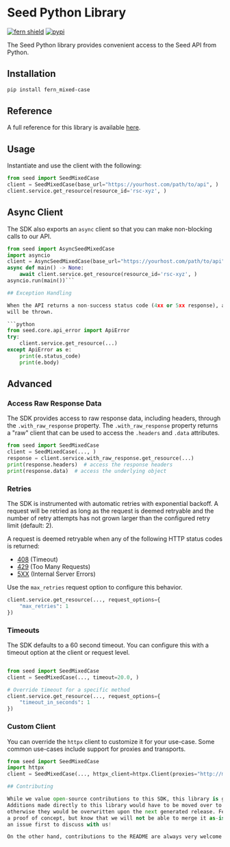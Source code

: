 # Seed Python Library

[![fern shield](https://img.shields.io/badge/%F0%9F%8C%BF-Built%20with%20Fern-brightgreen)](https://buildwithfern.com?utm_source=github&utm_medium=github&utm_campaign=readme&utm_source=Seed%2FPython)
[![pypi](https://img.shields.io/pypi/v/fern_mixed-case)](https://pypi.python.org/pypi/fern_mixed-case)

The Seed Python library provides convenient access to the Seed API from Python.

## Installation

```sh
pip install fern_mixed-case
```

## Reference

A full reference for this library is available [here](./reference.md).

## Usage

Instantiate and use the client with the following:

```python
from seed import SeedMixedCase
client = SeedMixedCase(base_url="https://yourhost.com/path/to/api", )
client.service.get_resource(resource_id='rsc-xyz', )
```

## Async Client

The SDK also exports an `async` client so that you can make non-blocking calls to our API.

```python
from seed import AsyncSeedMixedCase
import asyncio
client = AsyncSeedMixedCase(base_url="https://yourhost.com/path/to/api", )
async def main() -> None:
    await client.service.get_resource(resource_id='rsc-xyz', )
asyncio.run(main())```

## Exception Handling

When the API returns a non-success status code (4xx or 5xx response), a subclass of the following error
will be thrown.

```python
from seed.core.api_error import ApiError
try:
    client.service.get_resource(...)
except ApiError as e:
    print(e.status_code)
    print(e.body)
```

## Advanced

### Access Raw Response Data

The SDK provides access to raw response data, including headers, through the `.with_raw_response` property.
The `.with_raw_response` property returns a "raw" client that can be used to access the `.headers` and `.data` attributes.

```python
from seed import SeedMixedCase
client = SeedMixedCase(..., )
response = client.service.with_raw_response.get_resource(...)
print(response.headers)  # access the response headers
print(response.data)  # access the underlying object
```

### Retries

The SDK is instrumented with automatic retries with exponential backoff. A request will be retried as long
as the request is deemed retryable and the number of retry attempts has not grown larger than the configured
retry limit (default: 2).

A request is deemed retryable when any of the following HTTP status codes is returned:

- [408](https://developer.mozilla.org/en-US/docs/Web/HTTP/Status/408) (Timeout)
- [429](https://developer.mozilla.org/en-US/docs/Web/HTTP/Status/429) (Too Many Requests)
- [5XX](https://developer.mozilla.org/en-US/docs/Web/HTTP/Status/500) (Internal Server Errors)

Use the `max_retries` request option to configure this behavior.

```python
client.service.get_resource(..., request_options={
    "max_retries": 1
})
```

### Timeouts

The SDK defaults to a 60 second timeout. You can configure this with a timeout option at the client or request level.

```python

from seed import SeedMixedCase
client = SeedMixedCase(..., timeout=20.0, )

# Override timeout for a specific method
client.service.get_resource(..., request_options={
    "timeout_in_seconds": 1
})
```

### Custom Client

You can override the `httpx` client to customize it for your use-case. Some common use-cases include support for proxies
and transports.

```python
from seed import SeedMixedCase
import httpx
client = SeedMixedCase(..., httpx_client=httpx.Client(proxies="http://my.test.proxy.example.com", transport=httpx.HTTPTransport(local_address="0.0.0.0"), ))```

## Contributing

While we value open-source contributions to this SDK, this library is generated programmatically.
Additions made directly to this library would have to be moved over to our generation code,
otherwise they would be overwritten upon the next generated release. Feel free to open a PR as
a proof of concept, but know that we will not be able to merge it as-is. We suggest opening
an issue first to discuss with us!

On the other hand, contributions to the README are always very welcome!
